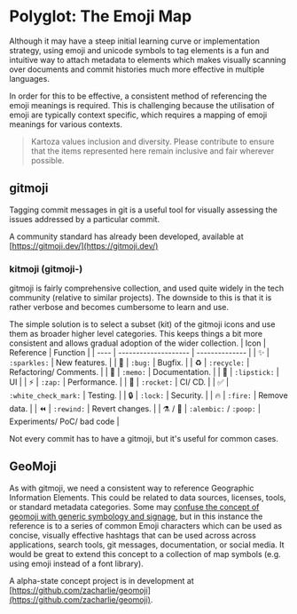# Polyglot: The Emoji Map

Although it may have a steep initial learning curve or implementation strategy, using emoji and unicode symbols to tag elements is a fun and intuitive way to attach metadata to elements which makes visually scanning over documents and commit histories much more effective in multiple languages.

In order for this to be effective, a consistent method of referencing the emoji meanings is required. This is challenging because the utilisation of emoji are typically context specific, which requires a mapping of emoji meanings for various contexts.

> Kartoza values inclusion and diversity. Please contribute to ensure that the items represented here remain inclusive and fair wherever possible.

## gitmoji

Tagging commit messages in git is a useful tool for visually assessing the issues addressed by a particular commit.

A community standard has already been developed, available at [https://gitmoji.dev/](https://gitmoji.dev/)

### kitmoji (gitmoji-)

gitmoji is fairly comprehensive collection, and used quite widely in the tech community (relative to similar projects). The downside to this is that it is rather verbose and becomes cumbersome to learn and use.

The simple solution is to select a subset (kit) of the gitmoji icons and use them as broader higher level categories. This keeps things a bit more consistent and allows gradual adoption of the wider collection.
| Icon | Reference | Function |
| ---- | -------------------- | -------------- |
| ✨ | `:sparkles:` | New features. |
| 🐛 | `:bug:` | Bugfix. |
| ♻️ | `:recycle:` | Refactoring/ Comments. |
| 📝 | `:memo:` | Documentation. |
| 💄 | `:lipstick:` | UI |
| ⚡️ | `:zap:` | Performance. |
| 🚀 | `:rocket:` | CI/ CD. |
| ✅ | `:white_check_mark:` | Testing. |
| 🔒️ | `:lock:` | Security. |
| 🔥 | `:fire:` | Remove data. |
| ⏪️ | `:rewind:` | Revert changes. |
| ⚗️ / 💩 | `:alembic:` / `:poop:` | Experiments/ PoC/ bad code |

Not every commit has to have a gitmoji, but it's useful for common cases.

## GeoMoji

As with gitmoji, we need a consistent way to reference Geographic Information Elements. This could be related to data sources, licenses, tools, or standard metadata categories. Some may [confuse the concept of geomoji with generic symbology and signage](https://eos.org/geofizz/geomojis-translate-geoscience-across-any-language), but in this instance the reference is to a series of common Emoji characters which can be used as concise, visually effective hashtags that can be used across across applications, search tools, git messages, documentation, or social media. It would be great to extend this concept to a collection of map symbols (e.g. using emoji instead of a font library).

A alpha-state concept project is in development at [https://github.com/zacharlie/geomoji](https://github.com/zacharlie/geomoji).

